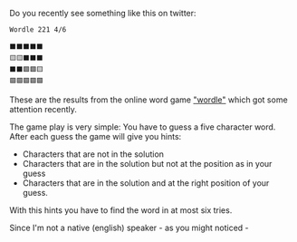 Do you recently see something like this on twitter:

```
Wordle 221 4/6

⬛⬛⬛⬛⬛
🟨🟨⬛⬛⬛
⬛⬛🟩🟩🟨
🟩🟩🟩🟩🟩
```

These are the results from the online word game ["wordle"](https://www.powerlanguage.co.uk/wordle/) which got some attention recently.

The game play is very simple: You have to guess a five character word. After each guess the game will give you hints:
 
- Characters that are not in the solution
- Characters that are in the solution but not at the position as in your guess
- Characters that are in the solution and at the right position of your guess.

With this hints you have to find the word in at most six tries.

Since I'm not a native (english) speaker - as you might noticed - 